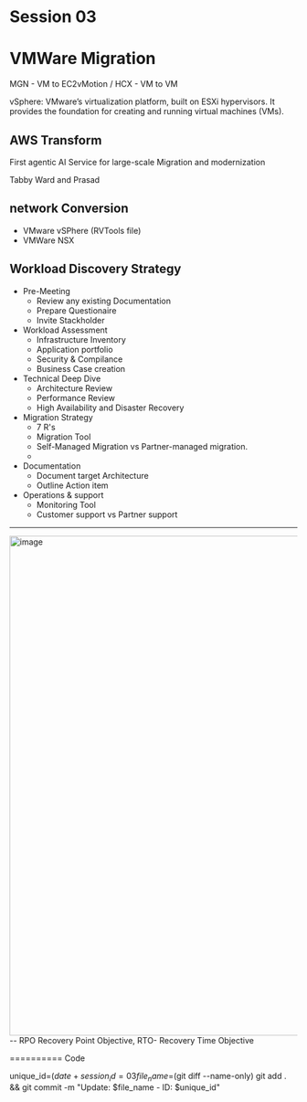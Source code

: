 # Session 03

# VMWare Migration

MGN - VM to EC2vMotion / HCX - VM to VM

vSphere: VMware’s virtualization platform, built on ESXi hypervisors. It provides the foundation for creating and running virtual machines (VMs).


## AWS Transform
First agentic AI Service for large-scale Migration and modernization


Tabby Ward and Prasad 

## network Conversion
- VMware vSPhere (RVTools file)
- VMWare NSX 

## Workload Discovery Strategy
- Pre-Meeting 
  - Review any existing Documentation
  - Prepare Questionaire
  - Invite Stackholder
- Workload Assessment
  - Infrastructure Inventory
  - Application portfolio
  - Security & Compilance 
  - Business Case creation
- Technical Deep Dive 
  - Architecture Review
  - Performance Review
  - High Availability and Disaster Recovery
- Migration Strategy
  - 7 R's 
  - Migration Tool
  - Self-Managed Migration vs Partner-managed migration.
  -  
- Documentation
  - Document target Architecture
  - Outline Action item
- Operations & support
  - Monitoring Tool
  - Customer support vs Partner support

---
<img width="1387" height="875" alt="image" src="https://github.com/user-attachments/assets/c7c4d82e-d226-48c2-914b-e59be6925592" />
--
RPO Recovery Point Objective, RTO- Recovery Time Objective




==========
Code 

unique_id=$(date +%Y%m%d%H%M%S)
session_id=03
file_name=$(git diff --name-only)
git add . && git commit -m "Update: $file_name - ID: $unique_id"